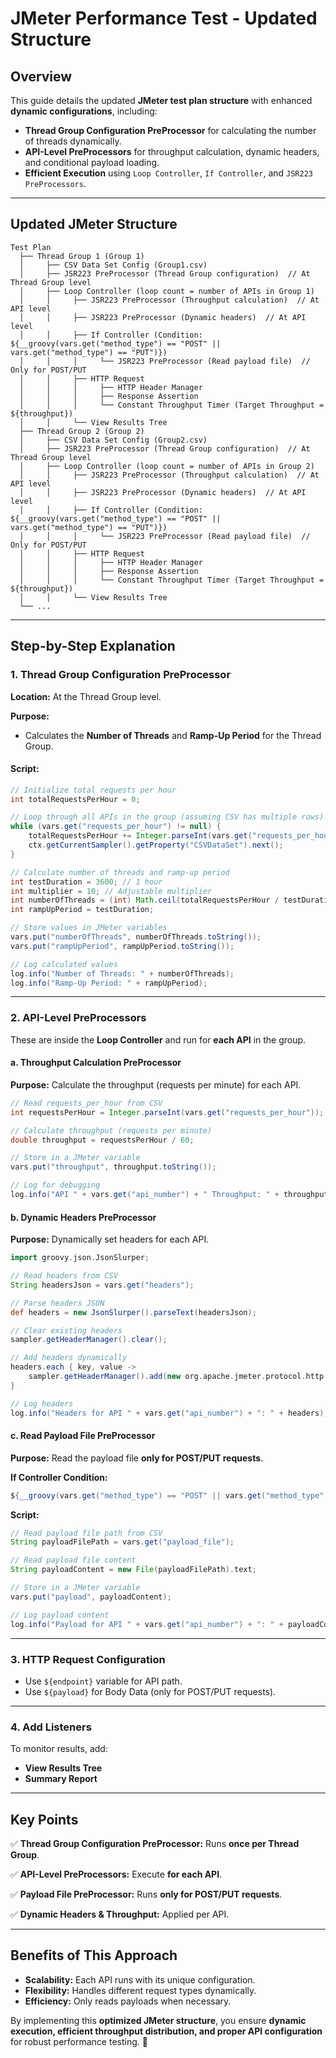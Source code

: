 # JMeter Performance Test - Updated Structure

## Overview
This guide details the updated **JMeter test plan structure** with enhanced **dynamic configurations**, including:
- **Thread Group Configuration PreProcessor** for calculating the number of threads dynamically.
- **API-Level PreProcessors** for throughput calculation, dynamic headers, and conditional payload loading.
- **Efficient Execution** using `Loop Controller`, `If Controller`, and `JSR223 PreProcessors`.

---

## Updated JMeter Structure
```
Test Plan
  ├── Thread Group 1 (Group 1)
  │     ├── CSV Data Set Config (Group1.csv)
  │     ├── JSR223 PreProcessor (Thread Group configuration)  // At Thread Group level
  │     ├── Loop Controller (loop count = number of APIs in Group 1)
  │     │     ├── JSR223 PreProcessor (Throughput calculation)  // At API level
  │     │     ├── JSR223 PreProcessor (Dynamic headers)  // At API level
  │     │     ├── If Controller (Condition: ${__groovy(vars.get("method_type") == "POST" || vars.get("method_type") == "PUT")})
  │     │     │     └── JSR223 PreProcessor (Read payload file)  // Only for POST/PUT
  │     │     ├── HTTP Request
  │     │     │     ├── HTTP Header Manager
  │     │     │     ├── Response Assertion
  │     │     │     └── Constant Throughput Timer (Target Throughput = ${throughput})
  │     │     └── View Results Tree
  ├── Thread Group 2 (Group 2)
  │     ├── CSV Data Set Config (Group2.csv)
  │     ├── JSR223 PreProcessor (Thread Group configuration)  // At Thread Group level
  │     ├── Loop Controller (loop count = number of APIs in Group 2)
  │     │     ├── JSR223 PreProcessor (Throughput calculation)  // At API level
  │     │     ├── JSR223 PreProcessor (Dynamic headers)  // At API level
  │     │     ├── If Controller (Condition: ${__groovy(vars.get("method_type") == "POST" || vars.get("method_type") == "PUT")})
  │     │     │     └── JSR223 PreProcessor (Read payload file)  // Only for POST/PUT
  │     │     ├── HTTP Request
  │     │     │     ├── HTTP Header Manager
  │     │     │     ├── Response Assertion
  │     │     │     └── Constant Throughput Timer (Target Throughput = ${throughput})
  │     │     └── View Results Tree
  └── ...
```

---

## Step-by-Step Explanation

### 1. Thread Group Configuration PreProcessor
**Location:** At the Thread Group level.

**Purpose:**
- Calculates the **Number of Threads** and **Ramp-Up Period** for the Thread Group.

#### **Script:**
```groovy
// Initialize total requests per hour
int totalRequestsPerHour = 0;

// Loop through all APIs in the group (assuming CSV has multiple rows)
while (vars.get("requests_per_hour") != null) {
    totalRequestsPerHour += Integer.parseInt(vars.get("requests_per_hour"));
    ctx.getCurrentSampler().getProperty("CSVDataSet").next();
}

// Calculate number of threads and ramp-up period
int testDuration = 3600; // 1 hour
int multiplier = 10; // Adjustable multiplier
int numberOfThreads = (int) Math.ceil(totalRequestsPerHour / testDuration * multiplier);
int rampUpPeriod = testDuration;

// Store values in JMeter variables
vars.put("numberOfThreads", numberOfThreads.toString());
vars.put("rampUpPeriod", rampUpPeriod.toString());

// Log calculated values
log.info("Number of Threads: " + numberOfThreads);
log.info("Ramp-Up Period: " + rampUpPeriod);
```

---

### 2. API-Level PreProcessors
These are inside the **Loop Controller** and run for **each API** in the group.

#### a. **Throughput Calculation PreProcessor**
**Purpose:** Calculate the throughput (requests per minute) for each API.

```groovy
// Read requests_per_hour from CSV
int requestsPerHour = Integer.parseInt(vars.get("requests_per_hour"));

// Calculate throughput (requests per minute)
double throughput = requestsPerHour / 60;

// Store in a JMeter variable
vars.put("throughput", throughput.toString());

// Log for debugging
log.info("API " + vars.get("api_number") + " Throughput: " + throughput + " requests per minute");
```

#### b. **Dynamic Headers PreProcessor**
**Purpose:** Dynamically set headers for each API.

```groovy
import groovy.json.JsonSlurper;

// Read headers from CSV
String headersJson = vars.get("headers");

// Parse headers JSON
def headers = new JsonSlurper().parseText(headersJson);

// Clear existing headers
sampler.getHeaderManager().clear();

// Add headers dynamically
headers.each { key, value ->
    sampler.getHeaderManager().add(new org.apache.jmeter.protocol.http.control.Header(key, value));
}

// Log headers
log.info("Headers for API " + vars.get("api_number") + ": " + headers);
```

#### c. **Read Payload File PreProcessor**
**Purpose:** Read the payload file **only for POST/PUT requests**.

**If Controller Condition:**
```groovy
${__groovy(vars.get("method_type") == "POST" || vars.get("method_type") == "PUT")}
```

**Script:**
```groovy
// Read payload file path from CSV
String payloadFilePath = vars.get("payload_file");

// Read payload file content
String payloadContent = new File(payloadFilePath).text;

// Store in a JMeter variable
vars.put("payload", payloadContent);

// Log payload content
log.info("Payload for API " + vars.get("api_number") + ": " + payloadContent);
```

---

### 3. HTTP Request Configuration
- Use `${endpoint}` variable for API path.
- Use `${payload}` for Body Data (only for POST/PUT requests).

---

### 4. Add Listeners
To monitor results, add:
- **View Results Tree**
- **Summary Report**

---

## Key Points
✅ **Thread Group Configuration PreProcessor:** Runs **once per Thread Group**.

✅ **API-Level PreProcessors:** Execute **for each API**.

✅ **Payload File PreProcessor:** Runs **only for POST/PUT requests**.

✅ **Dynamic Headers & Throughput:** Applied per API.

---

## Benefits of This Approach
- **Scalability:** Each API runs with its unique configuration.
- **Flexibility:** Handles different request types dynamically.
- **Efficiency:** Only reads payloads when necessary.

By implementing this **optimized JMeter structure**, you ensure **dynamic execution, efficient throughput distribution, and proper API configuration** for robust performance testing. 🚀

